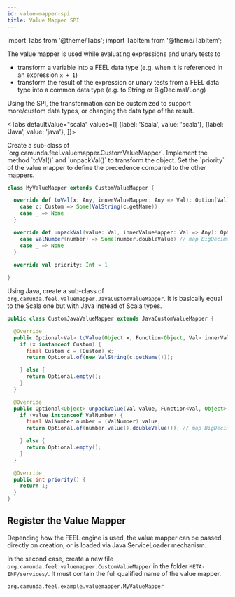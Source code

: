 ```yaml
---
id: value-mapper-spi
title: Value Mapper SPI
---
```


import Tabs from '@theme/Tabs';
import TabItem from '@theme/TabItem';

The value mapper is used while evaluating expressions and unary tests to
* transform a variable into a FEEL data type (e.g. when it is referenced in an expression `x + 1`)
* transform the result of the expression or unary tests from a FEEL data type into a common data type (e.g. to String or BigDecimal/Long)

Using the SPI, the transformation can be customized to support more/custom data types, or changing the data type of the result.

<Tabs
  defaultValue="scala"
  values={[
    {label: 'Scala', value: 'scala'},
    {label: 'Java', value: 'java'},
  ]}>
  
<TabItem value="scala">
Create a sub-class of `org.camunda.feel.valuemapper.CustomValueMapper`. Implement the method `toVal()` and `unpackVal()` to transform the object. Set the `priority` of the value mapper to define the precedence compared to the other mappers. 

```scala
class MyValueMapper extends CustomValueMapper {

  override def toVal(x: Any, innerValueMapper: Any => Val): Option[Val] = x match {
    case c: Custom => Some(ValString(c.getName))
    case _ => None
  }

  override def unpackVal(value: Val, innerValueMapper: Val => Any): Option[Any] = value match {
    case ValNumber(number) => Some(number.doubleValue) // map BigDecimal to Double
    case _ => None
  }
	
  override val priority: Int = 1

}
```

</TabItem>
<TabItem value="java">

Using Java, create a sub-class of `org.camunda.feel.valuemapper.JavaCustomValueMapper`. It is basically equal to the Scala one but with Java instead of Scala types.

```java
public class CustomJavaValueMapper extends JavaCustomValueMapper {

  @Override
  public Optional<Val> toValue(Object x, Function<Object, Val> innerValueMapper) {
    if (x instanceof Custom) {
      final Custom c = (Custom) x;
      return Optional.of(new ValString(c.getName()));

    } else {
      return Optional.empty();
    }
  }

  @Override
  public Optional<Object> unpackValue(Val value, Function<Val, Object> innerValueMapper) {
    if (value instanceof ValNumber) {
      final ValNumber number = (ValNumber) value;
      return Optional.of(number.value().doubleValue()); // map BigDecimal to Double

    } else {
      return Optional.empty();
    }
  }

  @Override
  public int priority() {
    return 1;
  }
}
```

</TabItem>
</Tabs>

## Register the Value Mapper

Depending how the FEEL engine is used, the value mapper can be passed directly on creation, or is loaded via Java ServiceLoader mechanism. 

In the second case, create a new file `org.camunda.feel.valuemapper.CustomValueMapper` in the folder `META-INF/services/`. It must contain the full qualified name of the value mapper.

```
org.camunda.feel.example.valuemapper.MyValueMapper
```
